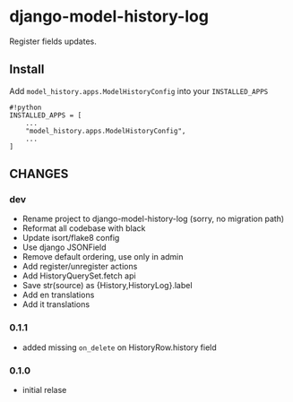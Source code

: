 # django-model-history-log #

Register fields updates.


## Install ##

Add `model_history.apps.ModelHistoryConfig` into your `INSTALLED_APPS`

```
#!python
INSTALLED_APPS = [
    ...
    "model_history.apps.ModelHistoryConfig",
    ...
]
```

## CHANGES ##

### dev

* Rename project to django-model-history-log (sorry, no migration path)
* Reformat all codebase with black
* Update isort/flake8 config
* Use django JSONField
* Remove default ordering, use only in admin
* Add register/unregister actions
* Add HistoryQuerySet.fetch api
* Save str(source) as {History,HistoryLog}.label
* Add en translations
* Add it translations

### 0.1.1

* added missing `on_delete` on HistoryRow.history field

### 0.1.0

* initial relase

